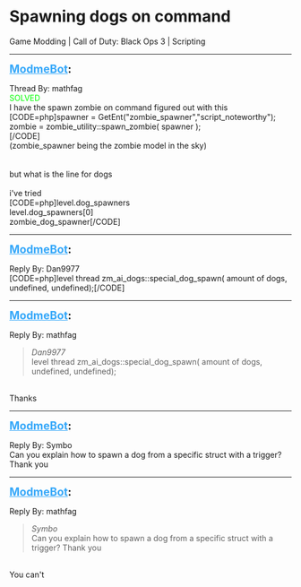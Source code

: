 # Spawning dogs on command
Game Modding | Call of Duty: Black Ops 3 | Scripting

---
<strong style="font-size: 1.4em;"><span style="text-decoration: underline;text-decoration-color: #34a7f9;"><span style="color:#34a7f9;">ModmeBot</span></span>:</strong>

<p>Thread By: mathfag<br /><span style="color:#00ff00;">SOLVED</span><br />I have the spawn zombie on command figured out with this<br />[CODE=php]spawner = GetEnt(&quot;zombie_spawner&quot;,&quot;script_noteworthy&quot;);<br />zombie = zombie_utility::spawn_zombie( spawner );<br />[/CODE]<br />(zombie_spawner being the zombie model in the sky)<br /> <br /> <br />but what is the line for dogs<br /> <br />i&#39;ve tried<br />[CODE=php]level.dog_spawners<br />level.dog_spawners[0]<br />zombie_dog_spawner[/CODE]</p>

---
<strong style="font-size: 1.4em;"><span style="text-decoration: underline;text-decoration-color: #34a7f9;"><span style="color:#34a7f9;">ModmeBot</span></span>:</strong>

<p>Reply By: Dan9977<br />[CODE=php]level thread zm_ai_dogs::special_dog_spawn( amount of dogs, undefined, undefined);[/CODE]</p>

---
<strong style="font-size: 1.4em;"><span style="text-decoration: underline;text-decoration-color: #34a7f9;"><span style="color:#34a7f9;">ModmeBot</span></span>:</strong>

<p>Reply By: mathfag<br /><blockquote><em>Dan9977</em><br />level thread zm_ai_dogs::special_dog_spawn( amount of dogs, undefined, undefined);</blockquote><br /> Thanks</p>

---
<strong style="font-size: 1.4em;"><span style="text-decoration: underline;text-decoration-color: #34a7f9;"><span style="color:#34a7f9;">ModmeBot</span></span>:</strong>

<p>Reply By: Symbo<br />Can you explain how to spawn a dog from a specific struct with a trigger? <br />Thank you</p>

---
<strong style="font-size: 1.4em;"><span style="text-decoration: underline;text-decoration-color: #34a7f9;"><span style="color:#34a7f9;">ModmeBot</span></span>:</strong>

<p>Reply By: mathfag<br /><blockquote><em>Symbo</em><br />Can you explain how to spawn a dog from a specific struct with a trigger?  Thank you</blockquote><br /> You can&#39;t</p>
